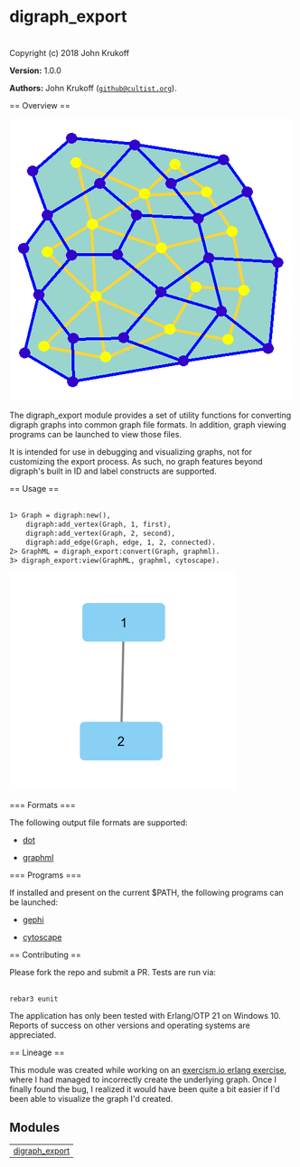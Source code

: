 

# digraph_export
 #

Copyright (c) 2018 John Krukoff

__Version:__ 1.0.0

__Authors:__ John Krukoff ([`github@cultist.org`](mailto:github@cultist.org)).

== Overview ==

![Graph Animation](graph.gif)

The digraph_export module provides a set of utility functions for converting
digraph graphs into common graph file formats. In addition, graph viewing
programs can be launched to view those files.

It is intended for use in debugging and visualizing graphs, not for
customizing the export process. As such, no graph features beyond digraph's
built in ID and label constructs are supported.

== Usage ==

```

1> Graph = digraph:new(),
    digraph:add_vertex(Graph, 1, first),
    digraph:add_vertex(Graph, 2, second),
    digraph:add_edge(Graph, edge, 1, 2, connected).
2> GraphML = digraph_export:convert(Graph, graphml).
3> digraph_export:view(GraphML, graphml, cytoscape).
```

![Cytoscape Example Graph](usage.png)

=== Formats ===

The following output file formats are supported:

* [dot](http://www.graphviz.org/doc/info/lang.md)

* [graphml](http://graphml.graphdrawing.org/)


=== Programs ===

If installed and  present on the current $PATH, the following programs can be
launched:

* [gephi](https://gephi.org/)

* [cytoscape](https://cytoscape.org/)


== Contributing ==

Please fork the repo and submit a PR. Tests are run via:

```

rebar3 eunit
```

The application has only been tested with Erlang/OTP 21 on Windows 10. Reports
of success on other versions and operating systems are appreciated.

== Lineage ==

This module was created while working on an [exercism.io
erlang exercise](https://exercism.io/tracks/erlang/exercises/connect/solutions/caf32f0478c442dcb4e77db024c5d375), where I had managed to incorrectly create the underlying
graph. Once I finally found the bug, I realized it would have been quite a bit
easier if I'd been able to visualize the graph I'd created.


## Modules ##


<table width="100%" border="0" summary="list of modules">
<tr><td><a href="digraph_export.md" class="module">digraph_export</a></td></tr></table>

